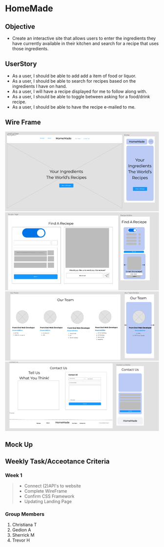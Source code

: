 # HomeMade

## Objective

- Create an interactive site that allows users to enter the ingredients they have currently available in their kitchen and search for a recipe that uses those ingredients.

## UserStory

- As a user, I should be able to add add a item of food or liquor.
- As a user, I should be able to search for recipes based on the ingredients I have on hand.
- As a user, I will have a recipe displayed for me to follow along with.
- As a user, I should be able to toggle between asking for a food/drink recipe.
- As a user, I should be able to have the recipe e-mailed to me.

## Wire Frame

![WifeFrame Landing Page](/assets/images/Screen%20Shot%202022-04-14%20at%209.43.24%20AM.png)
![Reciepe Page](/assets/images/Screen%20Shot%202022-04-14%20at%209.44.31%20AM.png)
![About Page](/assets/images/Screen%20Shot%202022-04-14%20at%209.44.43%20AM.png)
![Contact Page ](/assets/images/Screen%20Shot%202022-04-14%20at%209.44.53%20AM.png)

## Mock Up

## Weekly Task/Acceotance Criteria

### Week 1

> - Connect (2)API's to website
> - Complete WireFrame
> - Confirm CSS Framework
> - Updating Landing Page

### Group Members

1. Christiana T
2. Gedion A
3. Sherrick M
4. Trevor H
